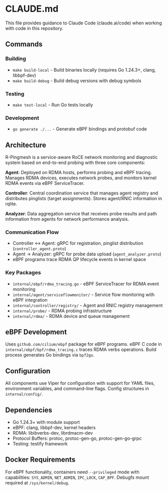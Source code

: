 # CLAUDE.md

This file provides guidance to Claude Code (claude.ai/code) when working with code in this repository.

## Commands

### Building
- `make build-local` - Build binaries locally (requires Go 1.24.3+, clang, libbpf-dev)
- `make build-debug` - Build debug versions with debug symbols

### Testing
- `make test-local` - Run Go tests locally

### Development
- `go generate ./...` - Generate eBPF bindings and protobuf code

## Architecture

R-Pingmesh is a service-aware RoCE network monitoring and diagnostic system based on end-to-end probing with three core components:

**Agent**: Deployed on RDMA hosts, performs probing and eBPF tracing. Manages RDMA devices, executes network probes, and monitors kernel RDMA events via eBPF ServiceTracer.

**Controller**: Central coordination service that manages agent registry and distributes pinglists (target assignments). Stores agent/RNIC information in rqlite.

**Analyzer**: Data aggregation service that receives probe results and path information from agents for network performance analysis.

### Communication Flow
- Controller ↔ Agent: gRPC for registration, pinglist distribution (`controller_agent.proto`)
- Agent → Analyzer: gRPC for probe data upload (`agent_analyzer.proto`)
- eBPF programs trace RDMA QP lifecycle events in kernel space

### Key Packages
- `internal/ebpf/rdma_tracing.go` - eBPF ServiceTracer for RDMA event monitoring
- `internal/agent/serviceflowmonitor/` - Service flow monitoring with eBPF integration
- `internal/controller/registry/` - Agent and RNIC registry management
- `internal/probe/` - RDMA probing infrastructure
- `internal/rdma/` - RDMA device and queue management

## eBPF Development

Uses `github.com/cilium/ebpf` package for eBPF programs. eBPF C code in `internal/ebpf/bpf/rdma_tracing.c` traces RDMA verbs operations. Build process generates Go bindings via `bpf2go`.

## Configuration

All components use Viper for configuration with support for YAML files, environment variables, and command-line flags. Config structures in `internal/config/`.

## Dependencies

- Go 1.24.3+ with module support
- eBPF: clang, libbpf-dev, kernel headers
- RDMA: libibverbs-dev, librdmacm-dev
- Protocol Buffers: protoc, protoc-gen-go, protoc-gen-go-grpc
- Testing: testify framework

## Docker Requirements

For eBPF functionality, containers need `--privileged` mode with capabilities: `SYS_ADMIN`, `NET_ADMIN`, `IPC_LOCK`, `CAP_BPF`. Debugfs mount required at `/sys/kernel/debug`.
